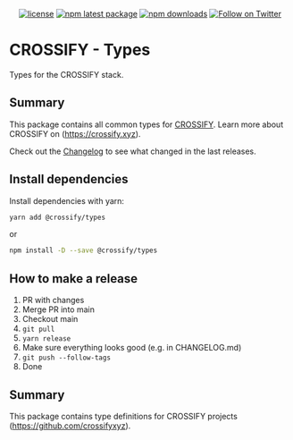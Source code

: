 <div align="center">

[![license](https://img.shields.io/badge/license-Apache%202-blue)](/LICENSE.md)
[![npm latest package](https://img.shields.io/npm/v/@crossify/types/latest.svg)](https://www.npmjs.com/package/@crossify/types)
[![npm downloads](https://img.shields.io/npm/dm/@crossify/types.svg)](https://www.npmjs.com/package/@crossify/types)
[![Follow on Twitter](https://img.shields.io/twitter/follow/crossifyxyz.svg?label=follow+CROSSIFY)](https://twitter.com/crossifyxyz)

</div>

# CROSSIFY - Types

Types for the CROSSIFY stack.

## Summary

This package contains all common types for [CROSSIFY](https://github.com/crossifyxyz).
Learn more about CROSSIFY on (https://crossify.xyz).

Check out the [Changelog](./CHANGELOG.md) to see what changed in the last releases.

## Install dependencies

Install dependencies with yarn:

```bash
yarn add @crossify/types
```

or

```bash
npm install -D --save @crossify/types
```

## How to make a release

1. PR with changes
2. Merge PR into main
3. Checkout main
4. `git pull`
5. `yarn release`
6. Make sure everything looks good (e.g. in CHANGELOG.md)
7. `git push --follow-tags`
8. Done

## Summary

This package contains type definitions for CROSSIFY projects (https://github.com/crossifyxyz).
